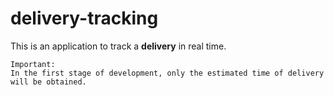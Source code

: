 # delivery-tracking

This is an application to track a **delivery** in real time.

    Important:
    In the first stage of development, only the estimated time of delivery will be obtained.

